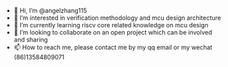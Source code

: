 - 👋 Hi, I’m @angelzhang115
- 👀 I’m interested in verification methodology and mcu design architecture
- 🌱 I’m currently learning riscv core related knowledge on mcu design
- 💞️ I’m looking to collaborate on an open project which can be involved and sharing
- 📫 How to reach me, please contact me by my qq email or my wechat (86)13584809071

<!---
angelzhang115/angelzhang115 is a ✨ special ✨ repository because its `README.md` (this file) appears on your GitHub profile.
You can click the Preview link to take a look at your changes.
--->
